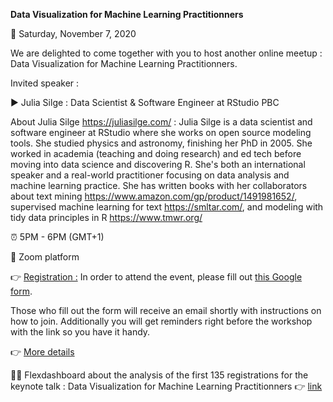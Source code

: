 **Data Visualization for Machine Learning Practitionners**

:date: Saturday, November 7, 2020 


We are delighted to come together with you to host another online meetup : Data Visualization for Machine Learning Practitionners.

Invited speaker :

▶️ Julia Silge : Data Scientist & Software Engineer at RStudio PBC

About Julia Silge https://juliasilge.com/ :
Julia Silge is a data scientist and software engineer at RStudio where she works on open source modeling tools.
She studied physics and astronomy, finishing her PhD in 2005. She worked in academia (teaching and doing research) and ed tech before moving into data science and discovering R. She's both an international speaker and a real-world practitioner focusing on data analysis and machine learning practice. She has written books with her collaborators about text mining https://www.amazon.com/gp/product/1491981652/, supervised machine learning for text https://smltar.com/, and modeling with tidy data principles in R https://www.tmwr.org/

:alarm_clock: 5PM - 6PM (GMT+1)

:round_pushpin: Zoom platform

:point_right: [Registration :](https://lnkd.in/dA_7akh) In order to attend the event, please fill out [this Google form](https://tinyurl.com/y5knq4l5).

Those who fill out the form will receive an email shortly with instructions on how to join. Additionally you will get reminders right before the workshop with the link so you have it handy.

:point_right: [More details](https://www.meetup.com/rladies-tunis/events/274142166/)

📌📌 Flexdashboard about the analysis of the first 135 registrations for the keynote talk : Data Visualization for Machine Learning Practitionners 👉 [link](https://rladiestunis.github.io/Keynote-talk-Data-Viz-for-Machine-Learning-Practionners/)
